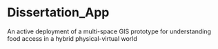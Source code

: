 # Dissertation_App
An active deployment of a multi-space GIS prototype for understanding food access in a hybrid physical-virtual world

